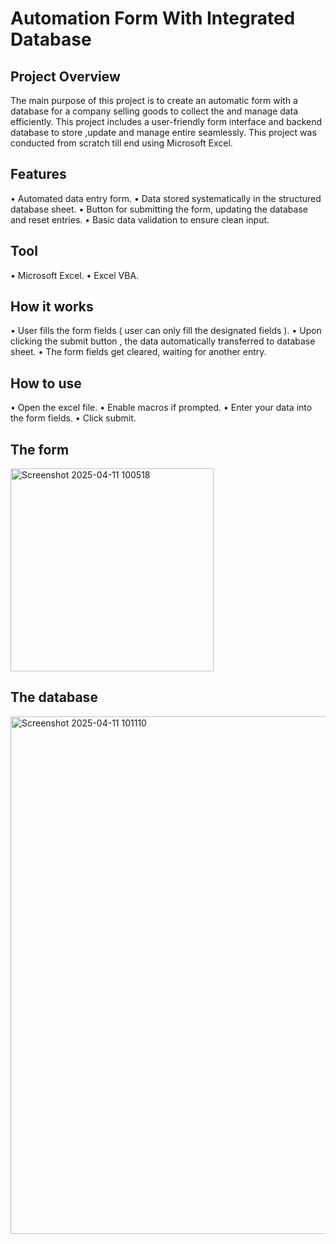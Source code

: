 # Automation Form With Integrated Database

## Project Overview
The main purpose of this project is to create  an automatic form with a database for a company selling goods to collect the and manage data efficiently. This project includes a user-friendly form interface and backend database to store ,update and manage entire seamlessly. This project was conducted from scratch till end using Microsoft Excel.

## Features 
•	Automated data entry form.
•	Data stored systematically in the structured database sheet.
•	Button for submitting the form, updating the database and reset entries.
•	Basic data validation to ensure clean input.
## Tool
•	Microsoft Excel.
•	Excel VBA.
## How it works
•	User fills the form fields ( user can only fill the designated fields ).
•	Upon clicking the submit button , the data automatically transferred to database sheet.
•	The form fields get cleared, waiting for another entry.
## How to use
•	Open the excel file.
•	Enable macros if prompted.
•	Enter your data into the form fields.
•	Click submit.

## The form
<img width="325" alt="Screenshot 2025-04-11 100518" src="https://github.com/user-attachments/assets/298c3992-1774-4b1c-b709-e4ff5f76ce58" />

## The database
<img width="828" alt="Screenshot 2025-04-11 101110" src="https://github.com/user-attachments/assets/fded94c0-b46e-41f2-85dc-0a96903bf8f1" />




